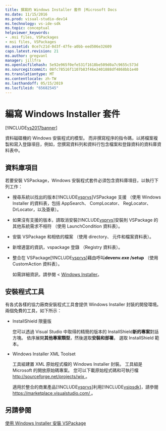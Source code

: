 ```yaml
---
title: 撰寫的 Windows Installer 套件 |Microsoft Docs
ms.date: 11/15/2016
ms.prod: visual-studio-dev14
ms.technology: vs-ide-sdk
ms.topic: conceptual
helpviewer_keywords:
- .msi files, VSPackages
- msi files, VSPackages
ms.assetid: 0ce7c21d-0d3f-47fe-a0bb-eed506e32609
caps.latest.revision: 21
ms.author: gregvanl
manager: jillfra
ms.openlocfilehash: 5e92e965f0efe531f1618be509d0a7c9655c573d
ms.sourcegitcommit: 08fc78516f1107b83f46e2401888df4868bb1e40
ms.translationtype: MT
ms.contentlocale: zh-TW
ms.lasthandoff: 05/15/2019
ms.locfileid: "65682545"
---
```

# <a name="authoring-a-windows-installer-package"></a>編寫 Windows Installer 套件
[!INCLUDE[vs2017banner](../../includes/vs2017banner.md)]

資料磁碟機的 Windows 安裝程式的模型。 而非撰寫程序的指令碼，以將檔案複製和寫入登錄項目，例如，您撰寫資料列和資料行包含檔案和登錄資料的資料庫資料表中。  
  
## <a name="database-entries"></a>資料庫項目  
 若要安裝 VSPackage，Windows 安裝程式套件必須包含資料庫項目，以執行下列工作：  
  
- 搜尋系統以找出的版本[!INCLUDE[vsprvs](../../includes/vsprvs-md.md)]VSPackage 支援 （使用 Windows Installer 的資料表，包括 AppSearch、 CompLocator、 RegLocator、 DrLocator，以及簽章）。  
  
- 如果沒有支援的版本，請取消安裝[!INCLUDE[vsprvs](../../includes/vsprvs-md.md)]安裝則 VSPackage 的其他系統需求不相符 （使用 LaunchCondition 資料表）。  
  
- 安裝 VSPackage 和相依的檔案 （使用 directory、 元件和檔案資料表）。  
  
- 新增適當的資訊，vspackage 登錄 （Registry 資料表）。  
  
- 整合在 VSPackage[!INCLUDE[vsprvs](../../includes/vsprvs-md.md)]藉由呼叫**devenv.exe /setup** （使用 CustomAction 資料表）。  
  
  如需詳細資訊，請參閱 < [Windows Installer](https://msdn.microsoft.com/library/cc185688\(VS.85\).aspx)。  
  
## <a name="setup-tools"></a>安裝程式工具  
 有各式各樣的協力廠商安裝程式工具會提供 Windows Installer 封裝的開發環境。 兩個免費的工具，如下所示：  
  
- InstallShield 限量版  
  
   您可以透過 Visual Studio 中取得的精簡的版本的 InstallShield**新的專案**對話方塊。 依序展開**其他專案類型**，然後選取**安裝和部署**。 選取 InstallShield 範本。  
  
- Windows Installer XML Toolset  
  
   工具組建置 XML 原始程式檔的 Windows Installer 封裝。 工具組是 Microsoft 的開放原始碼專案。 您可以下載原始程式碼和可執行檔[ http://sourceforge.net/projects/wix ](http://sourceforge.net/projects/wix)。  
  
  適用於整合的商業產品[!INCLUDE[vsprvs](../../includes/vsprvs-md.md)]利用[!INCLUDE[vsipsdk](../../includes/vsipsdk-md.md)]，請參閱[ https://marketplace.visualstudio.com/ ](https://marketplace.visualstudio.com/)。  
  
## <a name="see-also"></a>另請參閱  
 [使用 Windows Installer 安裝 VSPackage](../../extensibility/internals/installing-vspackages-with-windows-installer.md)
